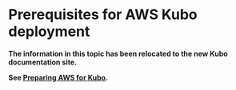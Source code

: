 # Prerequisites for AWS Kubo deployment

**The information in this topic has been relocated to the new Kubo documentation site.**

**See [Preparing AWS for Kubo](https://docs-kubo.cfapps.io/installing/aws/).**
